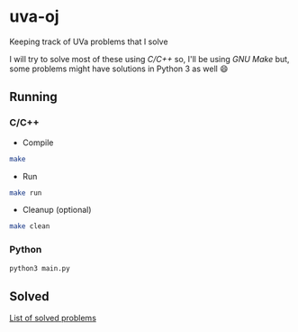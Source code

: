 # uva-oj
Keeping track of UVa problems that I solve


I will try to solve most of these using *C/C++* so, I'll be using *GNU Make* but, some problems might have solutions in Python 3 as well :smile:

## Running
### C/C++
* Compile
```bash
make
```

* Run
```bash
make run
```

* Cleanup (optional)
```bash
make clean
```

### Python
```bash
python3 main.py
```

## Solved
[List of solved problems](SOLVED.md)
